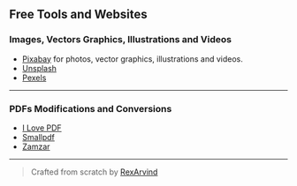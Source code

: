 ## Free Tools and Websites

### Images, Vectors Graphics, Illustrations and Videos
* [Pixabay](https://pixabay.com/) for photos, vector graphics, illustrations and videos.
* [Unsplash](https://unsplash.com/)
* [Pexels](https://www.pexels.com/)

---

### PDFs Modifications and Conversions
* [I Love PDF](https://www.ilovepdf.com/)
* [Smallpdf](https://smallpdf.com/)
* [Zamzar](https://www.zamzar.com/)

---



> Crafted from scratch by [RexArvind](https://rexarvind.github.io/)
